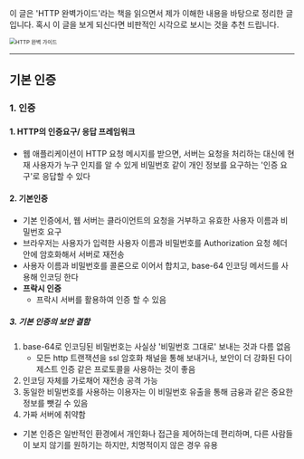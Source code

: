 이 글은 'HTTP 완벽가이드'라는 책을 읽으면서 제가 이해한 내용을 바탕으로 정리한 글입니다. 
혹시 이 글을 보게 되신다면 비판적인 시각으로 보시는 것을 추천 드립니다.

<img src="http://image.yes24.com/goods/15381085/XL" alt="HTTP 완벽 가이드" style="zoom:67%;" />

---

## 기본 인증

### 1. 인증

#### 1. HTTP의 인증요구/ 응답 프레임워크

- 웹 애플리케이션이 HTTP 요청 메시지를 받으면, 서버는 요청을 처리하는 대신에 현재 사용자가 누구 인지를 알 수 있게 비밀번호 같이 개인 정보를 요구하는 '인증 요구'로 응답할 수 있다

#### 2. 기본인증

- 기본 인증에서, 웹 서버는 클라이언트의 요청을 거부하고 유효한 사용자 이름과 비밀번호 요구
- 브라우저는 사용자가 입력한 사용자 이름과 비밀번호를 Authorization 요청 헤더 안에 암호화해서 서버로 재전송
- 사용자 이름과 비밀번호를 콜론으로 이어서 합치고, base-64 인코딩 메서드를 사용해 인코딩 한다
- **프락시 인증**
  - 프락시 서버를 활용하여 인증 할 수 있음

##### 3. 기본 인증의 보안 결함

1. base-64로 인코딩된 비밀번호는 사실상 '비밀번호 그대로' 보내는 것과 다름 없음
   - 모든 http 트랜잭션을 ssl 암호화 채널을 통해 보내거나, 보안이 더 강화된 다이제스트 인증 같은 프로토콜을 사용하는 것이 좋음
2. 인코딩 자체를 가로채어 재전송 공격 가능
3. 동일한 비밀번호를 사용하는 이용자는 이 비밀번호 유출을 통해 금융과 같은 중요한 정보를 뺏길 수 있음
4. 가짜 서버에 취약함

- 기본 인증은 일반적인 환경에서 개인화나 접근을 제어하는데 편리하며, 다른 사람들이 보지 않기를 원하기는 하지만, 치명적이지 않은 경우 유용





